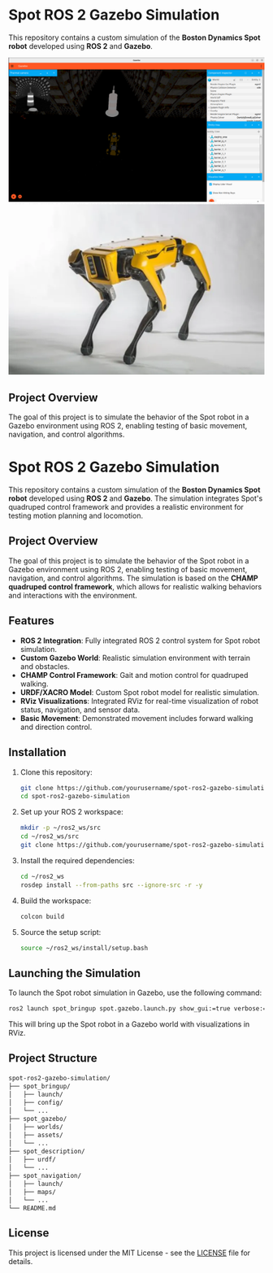 # Spot ROS 2 Gazebo Simulation

This repository contains a custom simulation of the **Boston Dynamics Spot robot** developed using **ROS 2** and **Gazebo**.

![Spot Robot in Gazebo](https://github.com/manoj5121/spot-ros2-gazebo-simulation/blob/master/Screenshot%20from%202025-05-12%2021-11-43.png?raw=true)
![Spot Robot in Gazebo](https://github.com/manoj5121/spot-ros2-gazebo-simulation/blob/master/Screenshot%20from%202025-05-12%2020-01-20.png?raw=true)

## Project Overview
The goal of this project is to simulate the behavior of the Spot robot in a Gazebo environment using ROS 2, enabling testing of basic movement, navigation, and control algorithms.

# Spot ROS 2 Gazebo Simulation

This repository contains a custom simulation of the **Boston Dynamics Spot robot** developed using **ROS 2** and **Gazebo**. The simulation integrates Spot's quadruped control framework and provides a realistic environment for testing motion planning and locomotion.

## Project Overview

The goal of this project is to simulate the behavior of the Spot robot in a Gazebo environment using ROS 2, enabling testing of basic movement, navigation, and control algorithms. The simulation is based on the **CHAMP quadruped control framework**, which allows for realistic walking behaviors and interactions with the environment.

## Features

* **ROS 2 Integration**: Fully integrated ROS 2 control system for Spot robot simulation.
* **Custom Gazebo World**: Realistic simulation environment with terrain and obstacles.
* **CHAMP Control Framework**: Gait and motion control for quadruped walking.
* **URDF/XACRO Model**: Custom Spot robot model for realistic simulation.
* **RViz Visualizations**: Integrated RViz for real-time visualization of robot status, navigation, and sensor data.
* **Basic Movement**: Demonstrated movement includes forward walking and direction control.

## Installation

1. Clone this repository:

   ```bash
   git clone https://github.com/yourusername/spot-ros2-gazebo-simulation.git
   cd spot-ros2-gazebo-simulation
   ```

2. Set up your ROS 2 workspace:

   ```bash
   mkdir -p ~/ros2_ws/src
   cd ~/ros2_ws/src
   git clone https://github.com/yourusername/spot-ros2-gazebo-simulation.git
   ```

3. Install the required dependencies:

   ```bash
   cd ~/ros2_ws
   rosdep install --from-paths src --ignore-src -r -y
   ```

4. Build the workspace:

   ```bash
   colcon build
   ```

5. Source the setup script:

   ```bash
   source ~/ros2_ws/install/setup.bash
   ```

## Launching the Simulation

To launch the Spot robot simulation in Gazebo, use the following command:

```bash
ros2 launch spot_bringup spot.gazebo.launch.py show_gui:=true verbose:=true
```

This will bring up the Spot robot in a Gazebo world with visualizations in RViz.

## Project Structure

```
spot-ros2-gazebo-simulation/
├── spot_bringup/
│   ├── launch/
│   ├── config/
│   └── ...
├── spot_gazebo/
│   ├── worlds/
│   ├── assets/
│   └── ...
├── spot_description/
│   ├── urdf/
│   └── ...
├── spot_navigation/
│   ├── launch/
│   ├── maps/
│   └── ...
└── README.md
```
## License

This project is licensed under the MIT License - see the [LICENSE](LICENSE) file for details.

